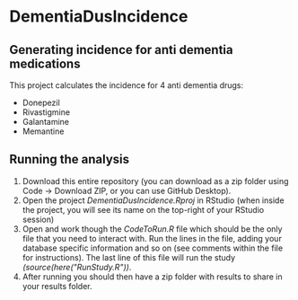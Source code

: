 # DementiaDusIncidence

## Generating incidence for anti dementia medications
This project calculates the incidence for 4 anti dementia drugs:

- Donepezil
- Rivastigmine 
- Galantamine
- Memantine

## Running the analysis
1) Download this entire repository (you can download as a zip folder using Code -> Download ZIP, or you can use GitHub Desktop). 
2) Open the project <i>DementiaDusIncidence.Rproj</i> in RStudio (when inside the project, you will see its name on the top-right of your RStudio session)
3) Open and work though the <i>CodeToRun.R</i> file which should be the only file that you need to interact with. Run the lines in the file, adding your database specific information and so on (see comments within the file for instructions). The last line of this file will run the study <i>(source(here("RunStudy.R"))</i>.     
4) After running you should then have a zip folder with results to share in your results folder.